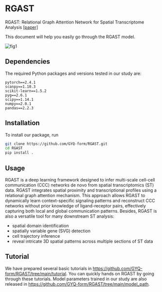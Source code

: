 # RGAST

RGAST: Relational Graph Attention Network for Spatial Transcriptome Analysis [[paper]](https://doi.org/10.1101/2024.08.09.607420)

This document will help you easily go through the RGAST model.

![fig1](https://github.com/user-attachments/assets/34f8dcb6-6c51-4247-9a48-51b6afb04bd8)

## Dependencies

The required Python packages and versions tested in our study are:

```
pytorch==2.4.1
scanpy==1.10.3
scikit-learn==1.5.2
pyg==2.6.1
scipy==1.14.1
numpy==2.0.1
pandas==2.2.3
```

## Installation

To install our package, run

```bash
git clone https://github.com/GYQ-form/RGAST.git
cd RGAST
pip install .
```

## Usage

RGAST is a deep learning framework designed to infer multi-scale cell-cell communication (CCC) networks de novo from spatial transcriptomics (ST) data. RGAST integrates spatial proximity and transcriptional profiles using a relational graph attention mechanism. This approach allows RGAST to dynamically learn context-specific signaling patterns and reconstruct CCC networks without prior knowledge of ligand-receptor pairs, effectively capturing both local and global communication patterns. Besides, RGAST is also a versatile tool for many downstream ST analysis:

- spatial domain identification
- spatially variable gene (SVG) detection
- cell trajectory inference
- reveal intricate 3D spatial patterns across multiple sections of ST data

## Tutorial

We have prepared several basic tutorials  in https://github.com/GYQ-form/RGAST/tree/main/tutorial. You can quickly hands on RGAST by going through these tutorials. Model parameters trained in our study are also released in https://github.com/GYQ-form/RGAST/tree/main/model_path.
